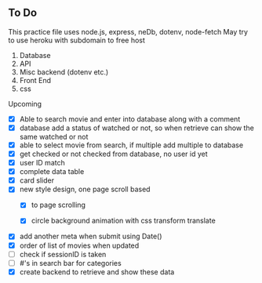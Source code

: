 
## To Do

This practice file uses node.js, express, neDb, dotenv, node-fetch
May try to use heroku with subdomain to free host

1. Database
2. API
3. Misc backend (dotenv etc.)
4. Front End 
5. css

Upcoming
- [X] Able to search movie and enter into database along with a comment
- [X] database add a status of watched or not, so when retrieve can show the same watched or not
- [X] able to select movie from search, if multiple add multiple to database
- [X] get checked or not checked from database, no user id yet
- [X] user ID match
- [X] complete data table
- [X] card slider
- [X] new style design, one page scroll based
    - [X] to page scrolling
    - [X] circle background animation with css transform translate


- [X] add another meta when submit using Date()
- [X] order of list of movies when updated
- [ ] check if sessionID is taken
- [ ] #'s in search bar for categories
- [X] create backend to retrieve and show these data
